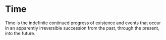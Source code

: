 # Time

Time is the indefinite continued progress of existence and events that occur in an apparently irreversible succession from the past, through the present, into the future.
